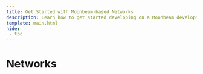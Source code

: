 ```yaml
---
title: Get Started with Moonbeam-based Networks
description: Learn how to get started developing on a Moonbeam development node, the Moonbase Alpha TestNet, Moonriver, Moonbeam, or Boba Layer 2.
template: main.html
hide: 
 - toc
---
```


<h1 class='subsection-title'>Networks</h1>
<div class='subsection-wrapper'></div>